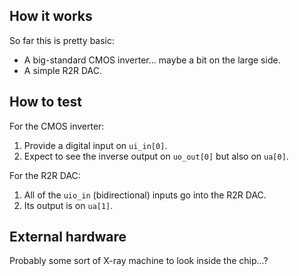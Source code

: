 <!---

This file is used to generate your project datasheet. Please fill in the information below and delete any unused
sections.

You can also include images in this folder and reference them in the markdown. Each image must be less than
512 kb in size, and the combined size of all images must be less than 1 MB.
-->

## How it works

So far this is pretty basic:

*   A big-standard CMOS inverter... maybe a bit on the large side.
*   A simple R2R DAC.


## How to test

For the CMOS inverter:

1.  Provide a digital input on `ui_in[0]`.
2.  Expect to see the inverse output on `uo_out[0]` but also on `ua[0]`.

For the R2R DAC:

1.  All of the `uio_in` (bidirectional) inputs go into the R2R DAC.
2.  Its output is on `ua[1]`.


## External hardware

Probably some sort of X-ray machine to look inside the chip...?

